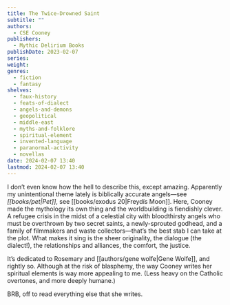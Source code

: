 ```yaml
---
title: The Twice-Drowned Saint
subtitle: ""
authors:
  - CSE Cooney
publishers:
  - Mythic Delirium Books
publishDate: 2023-02-07
series: 
weight: 
genres:
  - fiction
  - fantasy
shelves:
  - faux-history
  - feats-of-dialect
  - angels-and-demons
  - geopolitical
  - middle-east
  - myths-and-folklore
  - spiritual-element
  - invented-language
  - paranormal-activity
  - novellas
date: 2024-02-07 13:40
lastmod: 2024-02-07 13:40
---
```

I don’t even know how the hell to describe this, except amazing. Apparently my unintentional theme lately is biblically accurate angels—see *[[books/pet|Pet]]*, see [[books/exodus 20|Freydís Moon]]. Here, Cooney made the mythology its own thing and the worldbuilding is fiendishly clever. A refugee crisis in the midst of a celestial city with bloodthirsty angels who must be overthrown by two secret saints, a newly-sprouted godhead, and a family of filmmakers and waste collectors—that’s the best stab I can take at the plot. What makes it sing is the sheer originality, the dialogue (the dialect!), the relationships and alliances, the comfort, the justice. 

It’s dedicated to Rosemary and [[authors/gene wolfe|Gene Wolfe]], and rightly so. Although at the risk of blasphemy, the way Cooney writes her spiritual elements is way more appealing to me. (Less heavy on the Catholic overtones, and more deeply humane.)

BRB, off to read everything else that she writes.